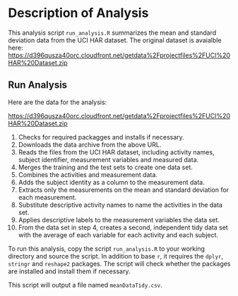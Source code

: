 # Description of Analysis

This analysis script `run_analysis.R` summarizes the mean and standard deviation data from the UCI HAR dataset. The original dataset is avaialble here:
https://d396qusza40orc.cloudfront.net/getdata%2Fprojectfiles%2FUCI%20HAR%20Dataset.zip

## Run Analysis

Here are the data for the analysis:
  
  https://d396qusza40orc.cloudfront.net/getdata%2Fprojectfiles%2FUCI%20HAR%20Dataset.zip  

1. Checks for required packagges and installs if necessary.
1. Downloads the data archive from the above URL.
1. Reads the files from the UCI HAR dataset, including activity names, subject identifier, measurement variables and measured data.
1. Merges the training and the test sets to create one data set.
1. Combines the activities and measurement data.
1. Adds the subject identity as a column to the measurement data.
1. Extracts only the measurements on the mean and standard deviation for each measurement. 
1. Substitute descriptive activity names to name the activities in the data set.
1. Applies descriptive labels to the measurement variables the data set. 
1. From the data set in step 4, creates a second, independent tidy data set with the average of each variable for each activity and each subject.

To run this analysis, copy the script `run_analysis.R` to your working directory and source the script. In addition to base `r`, it requires the `dplyr`, `stringr` and `reshape2` packages. The script will check whether the packages are installed and install them if necessary.

This script will output a file named `meanDataTidy.csv`.

